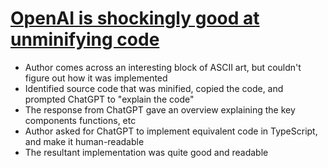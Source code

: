 # [OpenAI is shockingly good at unminifying code](https://glama.ai/blog/2024-08-29-reverse-engineering-minified-code-using-openai)

* Author comes across an interesting block of ASCII art, but couldn't figure out how it was implemented
* Identified source code that was minified, copied the code, and prompted ChatGPT to "explain the code"
* The response from ChatGPT gave an overview explaining the key components functions, etc
* Author asked for ChatGPT to implement equivalent code in TypeScript, and make it human-readable
* The resultant implementation was quite good and readable